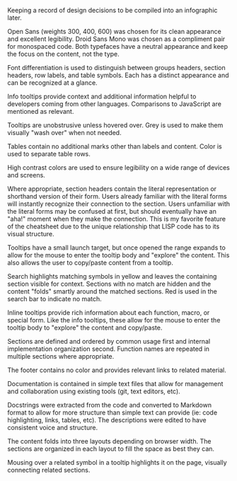 Keeping a record of design decisions to be compiled into an infographic later.

Open Sans (weights 300, 400, 600) was chosen for its clean appearance and
excellent legibility. Droid Sans Mono was chosen as a compliment pair for
monospaced code.  Both typefaces have a neutral appearance and keep the focus on
the content, not the type.

Font differentiation is used to distinguish between groups headers, section
headers, row labels, and table symbols. Each has a distinct appearance and can
be recognized at a glance.

Info tooltips provide context and additional information helpful to developers
coming from other languages. Comparisons to JavaScript are mentioned as
relevant.

Tooltips are unobstrusive unless hovered over. Grey is used to make them
visually "wash over" when not needed.

Tables contain no additional marks other than labels and content. Color is used
to separate table rows.

High contrast colors are used to ensure legibility on a wide range of devices
and screens.

Where appropriate, section headers contain the literal representation or
shorthand version of their form. Users already familiar with the literal forms
will instantly recognize their connection to the section. Users unfamiliar with
the literal forms may be confused at first, but should eventually have an "aha!"
moment when they make the connection. This is my favorite feature of the
cheatsheet due to the unique relationship that LISP code has to its visual
structure.

Tooltips have a small launch target, but once opened the range expands to allow
for the mouse to enter the tooltip body and "explore" the content. This also
allows the user to copy/paste content from a tooltip.

Search highlights matching symbols in yellow and leaves the containing section
visible for context. Sections with no match are hidden and the content "folds"
smartly around the matched sections. Red is used in the search bar to indicate
no match.

Inline tooltips provide rich information about each function, macro, or special
form. Like the info tooltips, these allow for the mouse to enter the tooltip
body to "explore" the content and copy/paste.

Sections are defined and ordered by common usage first and internal
implementation organization second. Function names are repeated in multiple
sections where appropriate.

The footer contains no color and provides relevant links to related material.

Documentation is contained in simple text files that allow for management and
collaboration using existing tools (git, text editors, etc).

Docstrings were extracted from the code and converted to Markdown format to
allow for more structure than simple text can provide (ie: code highlighting,
links, tables, etc). The descriptions were edited to have consistent voice and
structure.

The content folds into three layouts depending on browser width. The sections
are organized in each layout to fill the space as best they can.

Mousing over a related symbol in a tooltip highlights it on the page, visually
connecting related sections.
